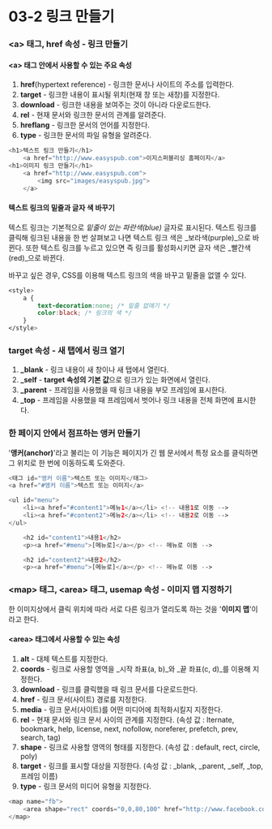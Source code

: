 # 03-2 링크 만들기

### &lt;a&gt; 태그, href 속성 - 링크 만들기

#### &lt;a&gt; 태그 안에서 사용할 수 있는 주요 속성

1. **href**\(hypertext reference\) - 링크한 문서나 사이트의 주소를 입력한다.
2. **target** - 링크한 내용이 표시될 위치\(현재 창 또는 새창\)를 지정한다.
3. **download** - 링크한 내용을 보여주는 것이 아니라 다운로드한다.
4. **rel** - 현재 문서와 링크한 문서의 관계를 알려준다.
5. **hreflang** - 링크한 문서의 언어를 지정한다.
6. **type** - 링크한 문서의 파일 유형을 알려준다.

```php
<h1>텍스트 링크 만들기</h1>
    <a href="http://www.easyspub.com">이지스퍼블리싱 홈페이지</a>
<h1>이미지 링크 만들기</h1>
    <a href="http://www.easyspub.com">
        <img src="images/easyspub.jpg">
    </a>
```

#### 텍스트 링크의 밑줄과 글자 색 바꾸기

텍스트 링크는 기본적으로 _밑줄이 있는 파란색\(blue\)_ 글자로 표시된다. 텍스트 링크를 클릭해 링크된 내용을 한 번 살펴보고 나면 텍스트 링크 색은 _보라색\(purple\)_으로 바뀐다. 또한 텍스트 링크를 누르고 있으면 즉 링크를 활성화시키면 글자 색은 _빨간색\(red\)_으로 바뀐다.

바꾸고 싶은 경우, CSS를 이용해 텍스트 링크의 색을 바꾸고 밑줄을 없앨 수 있다.

```css
<style>
    a {
        text-decoration:none; /* 밑줄 없애기 */
        color:black; /* 링크의 색 */
    }
</style>
```

### target 속성 - 새 탭에서 링크 열기

1. **\_blank** - 링크 내용이 새 창이나 새 탭에서 열린다.
2. **\_self** - **target 속성의 기본 값**으로 링크가 있는 화면에서 열린다.
3. **\_parent** - 프레임을 사용했을 때 링크 내용을 부모 프레임에 표시한다.
4. **\_top** - 프레임을 사용했을 때 프레임에서 벗어나 링크 내용을 전체 화면에 표시한다.

### 한 페이지 안에서 점프하는 앵커 만들기

'**앵커\(anchor\)**'라고 불리는 이 기능은 페이지가 긴 웹 문서에서 특정 요소를 클릭하면 그 위치로 한 번에 이동하도록 도와준다.

```php
<태그 id="앵커 이름">텍스트 또는 이미지</태그>
<a href="#앵커 이름">텍스트 또는 이미지</a>

<ul id="menu">
    <li><a href="#content1">메뉴1</a></li> <!-- 내용1로 이동 -->
    <li><a href="#content2">메뉴2</a></li> <!-- 내용2로 이동 -->
</ul>

    <h2 id="content1">내용1</h2>
    <p><a href="#menu">[메뉴로]</a></p> <!-- 메뉴로 이동 -->

    <h2 id="content2">내용2</h2>
    <p><a href="#menu">[메뉴로]</a></p> <!-- 메뉴로 이동 -->
```

### &lt;map&gt; 태그, &lt;area&gt; 태그, usemap 속성 - 이미지 맵 지정하기

한 이미지상에서 클릭 위치에 따라 서로 다른 링크가 열리도록 하는 것을 '**이미지 맵**'이라고 한다.

#### &lt;area&gt; 태그에서 사용할 수 있는 속성

1. **alt** - 대체 텍스트를 지정한다.
2. **coords** - 링크로 사용할 영역을 _시작 좌표\(a, b\)_와 _끝 좌표\(c, d\)_를 이용해 지정한다.
3. **download** - 링크를 클릭했을 때 링크 문서를 다운로드한다.
4. **href** - 링크 문서\(사이트\) 경로를 지정한다.
5. **media** - 링크 문서\(사이트\)를 어떤 미디어에 최적화시킬지 지정한다.
6. **rel** - 현재 문서와 링크 문서 사이의 관계를 지정한다. \(속성 값 : lternate, bookmark, help, license, next, nofollow, noreferer, prefetch, prev, search, tag\)
7. **shape** - 링크로 사용할 영역의 형태를 지정한다. \(속성 값 : default, rect, circle, poly\)
8. **target** - 링크를 표시할 대상을 지정한다. \(속성 값 : \_blank, \_parent, \_self, \_top, 프레임 이름\)
9. **type** - 링크 문서의 미디어 유형을 지정한다.

```php
<map name="fb">
    <area shape="rect" coords="0,0,80,100" href="http://www.facebook.com" alt="페이스북">
</map>
```



